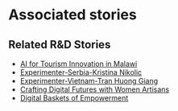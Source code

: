 # Associated stories

<!-- !!DO NOT REMOVE!! start autogenerated hyperlinks -->
## Related R&D Stories
- [AI for Tourism Innovation in Malawi](/RnD-Archive/stories/?doc=Explorers_MWI)
- [Experimenter-Serbia-Kristina Nikolic](/RnD-Archive/stories/?doc=Experimenters_SRB)
- [Experimenter-Vietnam-Tran Huong Giang](/RnD-Archive/stories/?doc=Experimenters_VNM)
- [Crafting Digital Futures with Women Artisans](/RnD-Archive/stories/?doc=Explorers_GHA)
- [Digital Baskets of Empowerment](/RnD-Archive/stories/?doc=Explorers_SLV)
<!-- !!DO NOT REMOVE!! end autogenerated hyperlinks -->
